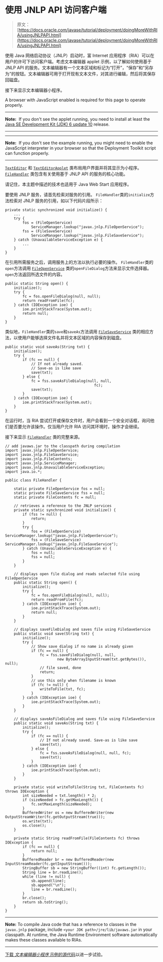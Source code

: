 # 使用 JNLP API 访问客户端

> 原文： [https://docs.oracle.com/javase/tutorial/deployment/doingMoreWithRIA/usingJNLPAPI.html](https://docs.oracle.com/javase/tutorial/deployment/doingMoreWithRIA/usingJNLPAPI.html)

使用 Java 网络启动协议（JNLP）启动时，富 Internet 应用程序（RIA）可以在用户的​​许可下访问客户端。考虑文本编辑器 applet 示例，以了解如何使用基于 JNLP API 的服务。文本编辑器有一个文本区域和标记为“打开”，“保存”和“另存为”的按钮。文本编辑器可用于打开现有文本文件，对其进行编辑，然后将其保存回磁盘。

接下来显示文本编辑器小程序。

<noscript>A browser with JavaScript enabled is required for this page to operate properly.</noscript>

* * *

**Note:**  If you don't see the applet running, you need to install at least the [Java SE Development Kit (JDK) 6 update 10](http://www.oracle.com/technetwork/java/javase/downloads/index.html) release.

* * *

* * *

**Note:**  If you don't see the example running, you might need to enable the JavaScript interpreter in your browser so that the Deployment Toolkit script can function properly.

* * *

[`TextEditor`](examples/applet_JNLP_API/src/TextEditor.java) 和 [`TextEditorApplet`](examples/applet_JNLP_API/src/TextEditor.java) 类布局用户界面并将其显示为小程序。 [`FileHandler`](examples/applet_JNLP_API/src/FileHandler.java) 类包含有关使用基于 JNLP API 的服务的核心功能。

请记住，本主题中描述的技术也适用于 Java Web Start 应用程序。

要使用 JNLP 服务，请首先检索对服务的引用。 `FileHandler`类的`initialize`方法检索对 JNLP 服务的引用，如以下代码片段所示：

```
private static synchronized void initialize() {
    ...
    try {
        fos = (FileOpenService)
            ServiceManager.lookup("javax.jnlp.FileOpenService");
        fss = (FileSaveService)
            ServiceManager.lookup("javax.jnlp.FileSaveService");
    } catch (UnavailableServiceException e) {
        ...
    }
}

```

在引用所需服务之后，调用服务上的方法以执行必要的操作。 `FileHandler`类的`open`方法调用 [`FileOpenService`](https://docs.oracle.com/javase/8/docs/jre/api/javaws/jnlp/javax/jnlp/FileOpenService.html) 类的`openFileDialog`方法来显示文件选择器。 `open`方法返回所选文件的内容。

```
public static String open() {
    initialize();
    try {
        fc = fos.openFileDialog(null, null);
        return readFromFile(fc);
    } catch (IOException ioe) {
        ioe.printStackTrace(System.out);
        return null;
    }
}

```

类似地，`FileHandler`类的`save`和`saveAs`方法调用 [`FileSaveService`](https://docs.oracle.com/javase/8/docs/jre/api/javaws/jnlp/javax/jnlp/FileSaveService.html) 类的相应方法，以使用户能够选择文件名并将文本区域的内容保存到磁盘。

```
public static void saveAs(String txt) {
    initialize();
    try {
        if (fc == null) {
            // If not already saved.
            // Save-as is like save
            save(txt);
        } else {
            fc = fss.saveAsFileDialog(null, null,
                                         fc);
            save(txt);
        }
    } catch (IOException ioe) {
        ioe.printStackTrace(System.out);
    }
}

```

在运行时，当 RIA 尝试打开或保存文件时，用户会看到一个安全对话框，询问他们是否要允许该操作。仅当用户允许 RIA 访问其环境时，操作才会继续。

接下来显示 [`FileHandler`](examples/applet_JNLP_API/src/FileHandler.java) 类的完整来源。

```
// add javaws.jar to the classpath during compilation 
import javax.jnlp.FileOpenService;
import javax.jnlp.FileSaveService;
import javax.jnlp.FileContents;
import javax.jnlp.ServiceManager;
import javax.jnlp.UnavailableServiceException;
import java.io.*;

public class FileHandler {

    static private FileOpenService fos = null;
    static private FileSaveService fss = null;
    static private FileContents fc = null;

    // retrieves a reference to the JNLP services
    private static synchronized void initialize() {
        if (fss != null) {
            return;
        }
        try {
            fos = (FileOpenService) ServiceManager.lookup("javax.jnlp.FileOpenService");
            fss = (FileSaveService) ServiceManager.lookup("javax.jnlp.FileSaveService");
        } catch (UnavailableServiceException e) {
            fos = null;
            fss = null;
        }
    }

    // displays open file dialog and reads selected file using FileOpenService
    public static String open() {
        initialize();
        try {
            fc = fos.openFileDialog(null, null);
            return readFromFile(fc);
        } catch (IOException ioe) {
            ioe.printStackTrace(System.out);
            return null;
        }
    }

    // displays saveFileDialog and saves file using FileSaveService
    public static void save(String txt) {
        initialize();
        try {
            // Show save dialog if no name is already given
            if (fc == null) {
                fc = fss.saveFileDialog(null, null,
                        new ByteArrayInputStream(txt.getBytes()), null);
                // file saved, done
                return;
            }
            // use this only when filename is known
            if (fc != null) {
                writeToFile(txt, fc);
            }
        } catch (IOException ioe) {
            ioe.printStackTrace(System.out);
        }
    }

    // displays saveAsFileDialog and saves file using FileSaveService
    public static void saveAs(String txt) {
        initialize();
        try {
            if (fc == null) {
                // If not already saved. Save-as is like save
                save(txt);
            } else {
                fc = fss.saveAsFileDialog(null, null, fc);
                save(txt);
            }
        } catch (IOException ioe) {
            ioe.printStackTrace(System.out);
        }
    }

    private static void writeToFile(String txt, FileContents fc) throws IOException {
        int sizeNeeded = txt.length() * 2;
        if (sizeNeeded > fc.getMaxLength()) {
            fc.setMaxLength(sizeNeeded);
        }
        BufferedWriter os = new BufferedWriter(new OutputStreamWriter(fc.getOutputStream(true)));
        os.write(txt);
        os.close();
    }

    private static String readFromFile(FileContents fc) throws IOException {
        if (fc == null) {
            return null;
        }
        BufferedReader br = new BufferedReader(new InputStreamReader(fc.getInputStream()));
        StringBuffer sb = new StringBuffer((int) fc.getLength());
        String line = br.readLine();
        while (line != null) {
            sb.append(line);
            sb.append("\n");
            line = br.readLine();
        }
        br.close();
        return sb.toString();
    }
}

```

* * *

**Note:** To compile Java code that has a reference to classes in the `javax.jnlp` package, include `<your JDK path>/jre/lib/javaws.jar` in your classpath. At runtime, the Java Runtime Environment software automatically makes these classes available to RIAs.

* * *

[下载 _文本编辑器小程序_ 示例的源代码](examplesIndex.html#AppletJNLPAPI)以进一步试验。